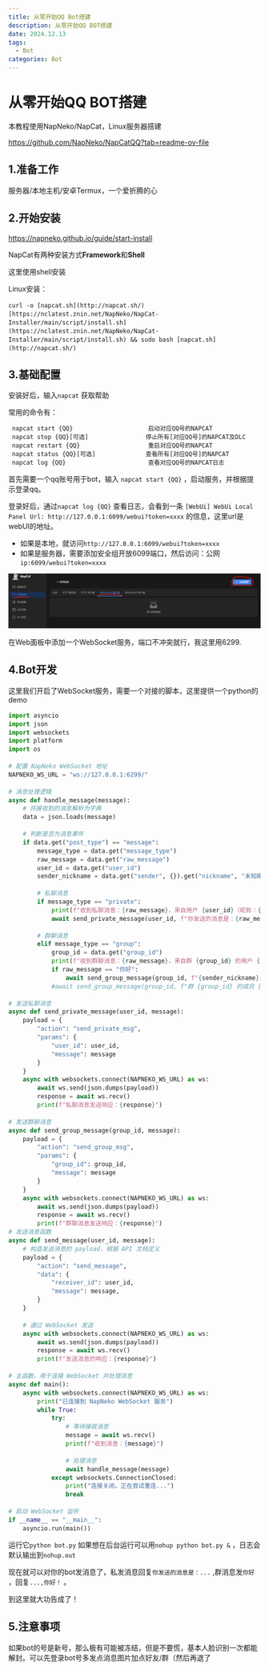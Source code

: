 ```yaml
---
title: 从零开始QQ Bot搭建
description: 从零开始QQ BOT搭建 
date: 2024.12.13
tags: 
  - Bot
categories: Bot
---
```


# 从零开始QQ BOT搭建

本教程使用NapNeko/NapCat，Linux服务器搭建

https://github.com/NapNeko/NapCatQQ?tab=readme-ov-file

## 1.准备工作

服务器/本地主机/安卓Termux，一个爱折腾的心

## 2.开始安装

https://napneko.github.io/guide/start-install

NapCat有两种安装方式**Framework**和**Shell** 

这里使用shell安装

Linux安装：

`curl -o [napcat.sh](http://napcat.sh/) [https://nclatest.znin.net/NapNeko/NapCat-Installer/main/script/install.sh](https://nclatest.znin.net/NapNeko/NapCat-Installer/main/script/install.sh) && sudo bash [napcat.sh](http://napcat.sh/)`

## 3.基础配置

安装好后，输入`napcat` 获取帮助

常用的命令有：

```python
 napcat start {QQ}                     启动对应QQ号的NAPCAT
 napcat stop {QQ}[可选]                停止所有[对应QQ号]的NAPCAT及DLC
 napcat restart {QQ}                   重启对应QQ号的NAPCAT
 napcat status {QQ}[可选]              查看所有[对应QQ号]的NAPCAT
 napcat log {QQ}                       查看对应QQ号的NAPCAT日志
```

首先需要一个qq账号用于bot，输入 `napcat start {QQ}` ，启动服务，并根据提示登录qq。

登录好后，通过`napcat log {QQ}` 查看日志，会看到一条 `[WebUi] WebUi Local Panel Url: http://127.0.0.1:6099/webui?token=xxxx` 的信息，这里url是webUI的地址。

- 如果是本地，就访问`http://127.0.0.1:6099/webui?token=xxxx`
- 如果是服务器，需要添加安全组开放6099端口，然后访问：公网`ip:6099/webui?token=xxxx`

![image.png](../public/image.png)

在Web面板中添加一个WebSocket服务，端口不冲突就行，我这里用6299.

## 4.Bot开发

这里我们开启了WebSocket服务，需要一个对接的脚本，这里提供一个python的demo

```python
import asyncio
import json
import websockets
import platform
import os

# 配置 NapNeko WebSocket 地址
NAPNEKO_WS_URL = "ws://127.0.0.1:6299/"

# 消息处理逻辑
async def handle_message(message):
    # 将接收到的消息解析为字典
    data = json.loads(message)

    # 判断是否为消息事件
    if data.get("post_type") == "message":
        message_type = data.get("message_type")
        raw_message = data.get("raw_message")
        user_id = data.get("user_id")
        sender_nickname = data.get("sender", {}).get("nickname", "未知昵称")

        # 私聊消息
        if message_type == "private":
            print(f"收到私聊消息：{raw_message}，来自用户 {user_id}（昵称：{sender_nickname}）")
            await send_private_message(user_id, f"你发送的消息是：{raw_message}")

        # 群聊消息
        elif message_type == "group":
            group_id = data.get("group_id")
            print(f"收到群聊消息：{raw_message}，来自群 {group_id} 的用户 {user_id}（昵称：{sender_nickname}）")
            if raw_message == "你好":
                await send_group_message(group_id, f"{sender_nickname}，你好！")
            #await send_group_message(group_id, f"群 {group_id} 的成员 {sender_nickname} 说：{raw_message}")

# 发送私聊消息
async def send_private_message(user_id, message):
    payload = {
        "action": "send_private_msg",
        "params": {
            "user_id": user_id,
            "message": message
        }
    }
    async with websockets.connect(NAPNEKO_WS_URL) as ws:
        await ws.send(json.dumps(payload))
        response = await ws.recv()
        print(f"私聊消息发送响应：{response}")

# 发送群聊消息
async def send_group_message(group_id, message):
    payload = {
        "action": "send_group_msg",
        "params": {
            "group_id": group_id,
            "message": message
        }
    }
    async with websockets.connect(NAPNEKO_WS_URL) as ws:
        await ws.send(json.dumps(payload))
        response = await ws.recv()
        print(f"群聊消息发送响应：{response}")
# 发送消息函数
async def send_message(user_id, message):
    # 构造发送消息的 payload，根据 API 文档定义
    payload = {
        "action": "send_message",
        "data": {
            "receiver_id": user_id,
            "message": message,
        }
    }

    # 通过 WebSocket 发送
    async with websockets.connect(NAPNEKO_WS_URL) as ws:
        await ws.send(json.dumps(payload))
        response = await ws.recv()
        print(f"发送消息的响应：{response}")

# 主函数，用于连接 WebSocket 并处理消息
async def main():
    async with websockets.connect(NAPNEKO_WS_URL) as ws:
        print("已连接到 NapNeko WebSocket 服务")
        while True:
            try:
                # 等待接收消息
                message = await ws.recv()
                print(f"收到消息：{message}")

                # 处理消息
                await handle_message(message)
            except websockets.ConnectionClosed:
                print("连接关闭，正在尝试重连...")
                break

# 启动 WebSocket 监听
if __name__ == "__main__":
    asyncio.run(main())
```

运行它`python bot.py` 如果想在后台运行可以用`nohup python bot.py &` ，日志会默认输出到`nohup.out` 

现在就可以对你的bot发消息了，私发消息回复`你发送的消息是：...` ,群消息发`你好` ，回复`...,你好！` 。

到这里就大功告成了！

## 5.注意事项

如果bot的号是新号，那么极有可能被冻结，但是不要慌，基本人脸识别一次都能解封。可以先登录bot号多发点消息图片加点好友/群（然后再退了
